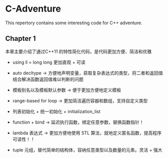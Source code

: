 # C-Adventure
This repertory contains some interesting code for C++ adventure.

## Chapter 1

本章主要介绍了通过C++11 的特性简化代码，是代码更加方便、简洁和优雅

- using ll = long long 更加直观 + 可读

- auto decltype -> 方便地声明变量，获取复杂表达式的类型，将二者和返回值结合解决函数返回值难以判断的问题
- 模板别名以及模板默认参数 -> 便于更加方便地定义模板
- range-based for loop -> 更加简洁遍历容器和数组，支持自定义类型
- 列表初始化 + 统一初始化 + initialization_list
- function + bind -> 延迟执行函数，绑定任意参数，替换函数指针！
- lambda 表达式 -> 更加方便地使用 STL 算法，就地定义匿名函数，提高程序可读性！！
- tuple 元组，替代简单的结构体，容纳任意类型以及数量的元素。灵活 + 强大

